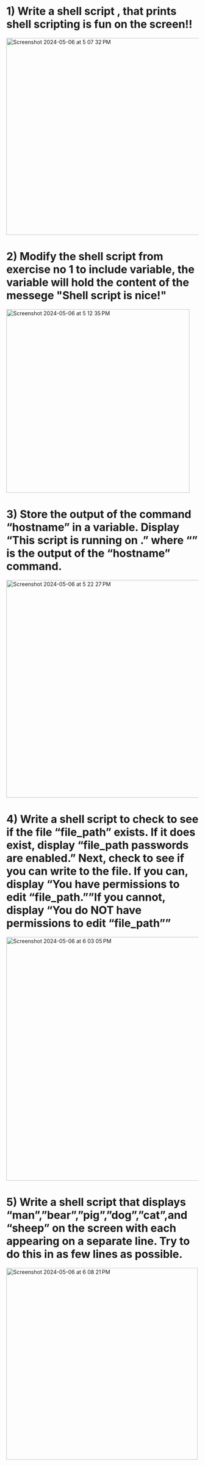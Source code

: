 # 1) Write a shell script , that prints shell scripting is fun on the screen!!
<img width="515" alt="Screenshot 2024-05-06 at 5 07 32 PM" src="https://github.com/meet-gagan/os_lab2/assets/142775367/466b39db-c1ac-47e6-954e-bd81743a0ac4">

# 2) Modify the shell script from exercise no 1 to include variable, the variable will hold the content of the messege "Shell script is nice!"
<img width="480" alt="Screenshot 2024-05-06 at 5 12 35 PM" src="https://github.com/meet-gagan/os_lab2/assets/142775367/1cdef007-3967-4837-836c-9d768076ab49">

# 3) Store the output of the command “hostname” in a variable. Display “This script is running on .” where “” is the output of the “hostname” command.
<img width="569" alt="Screenshot 2024-05-06 at 5 22 27 PM" src="https://github.com/meet-gagan/os_lab2/assets/142775367/f7968660-37f6-49ed-bb05-dddc575f6398">

# 4) Write a shell script to check to see if the file “file_path” exists. If it does exist, display “file_path passwords are enabled.” Next, check to see if you can write to the file. If you can, display “You have permissions to edit “file_path.””If you cannot, display “You do NOT have permissions to edit “file_path””
<img width="637" alt="Screenshot 2024-05-06 at 6 03 05 PM" src="https://github.com/meet-gagan/os_lab2/assets/142775367/a0fc8a86-d260-4b2f-8c12-4f72cfe265d4">

# 5) Write a shell script that displays “man”,”bear”,”pig”,”dog”,”cat”,and “sheep” on the screen with each appearing on a separate line. Try to do this in as few lines as possible.
<img width="501" alt="Screenshot 2024-05-06 at 6 08 21 PM" src="https://github.com/meet-gagan/os_lab2/assets/142775367/ccbc2630-18e5-4db9-91f9-43f20bf8ce47">
